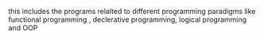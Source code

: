 this includes the programs relalted to different programming paradigms like functional programming , declerative programming, logical programming and OOP
